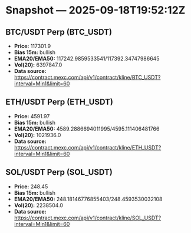 # Snapshot — 2025-09-18T19:52:12Z

## BTC/USDT Perp (BTC_USDT)
- **Price:** 117301.9
- **Bias 15m:** bullish
- **EMA20/EMA50:** 117242.9859533541/117392.34747986645
- **Vol(20):** 6397847.0
- **Data source:** https://contract.mexc.com/api/v1/contract/kline/BTC_USDT?interval=Min1&limit=60

## ETH/USDT Perp (ETH_USDT)
- **Price:** 4591.97
- **Bias 15m:** bullish
- **EMA20/EMA50:** 4589.2886694011995/4595.111406481766
- **Vol(20):** 1021936.0
- **Data source:** https://contract.mexc.com/api/v1/contract/kline/ETH_USDT?interval=Min1&limit=60

## SOL/USDT Perp (SOL_USDT)
- **Price:** 248.45
- **Bias 15m:** bullish
- **EMA20/EMA50:** 248.18146776855403/248.4593530032108
- **Vol(20):** 2238504.0
- **Data source:** https://contract.mexc.com/api/v1/contract/kline/SOL_USDT?interval=Min1&limit=60
